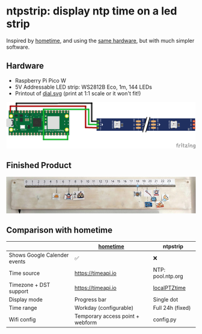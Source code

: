 # ntpstrip: display ntp time on a led strip

Inspired by [hometime](https://github.com/veebch/hometime),
and using the
[same hardware](https://github.com/veebch/hometime?tab=readme-ov-file#hardware),
but with much simpler software.

## Hardware

* Raspberry Pi Pico W
* 5V Addressable LED strip: WS2812B Eco, 1m, 144 LEDs
* Printout of [dial.svg](docs/dial.svg) (print at 1:1 scale or it won't fit!)

![fritzing schematic](docs/ntpstrip_bb.png)

## Finished Product

![photo of our living room clock](docs/living_room_clock.jpg)

## Comparison with hometime

|                                          | [hometime](https://github.com/veebch/hometime) | **ntpstrip** |
|------------------------------------------|------------------------------------------------|--------------|
| Shows Google Calender events             | ✅                                             | ❌           |
| Time source                              | https://timeapi.io                             | NTP: pool.ntp.org |
| Timezone + DST support                   | https://timeapi.io                             | [localPTZtime](https://github.com/bellingeri/localPTZtime) |
| Display mode                             | Progress bar                                   | Single dot   |
| Time range                               | Workday (configurable)                         | Full 24h (fixed)  |
| Wifi config                              | Temporary access point + webform               | config.py    |

